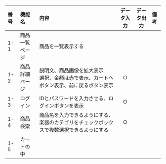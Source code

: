 |番号|機能名|内容|データ入力|データ出力|備考|
|:---|:---|:---|:---:|:---:|:---|
|1-1|商品一覧ページ|商品を一覧表示する||||
|1-2|商品詳細ページ|説明文、商品画像を拡大表示<br>選択、金額は赤で表示、カートへボタン表示、前に戻るボタン表示|○|||
|1-3|ログイン|IDとパスワードを入力させる、ログインボタンを表示|○|||
|1-4|商品検索|商品名を入力できるようにする、楽器のカテゴリをチェックボックスで複数選択できるようにする|○|||
|1-5|カートの中|

